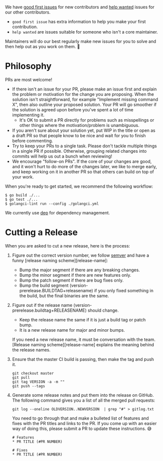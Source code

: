 We have [good first issues][good-first-issue] for new contributors and [help wanted][help-wanted] issues for our other contributors.

- `good first issue` has extra information to help you make your first contribution.
- `help wanted` are issues suitable for someone who isn't a core maintainer.

Maintainers will do our best regularly make new issues for you to solve and then help out as you work on them. 💖

# Philosophy

PRs are most welcome!

- If there isn't an issue for your PR, please make an issue first and explain the problem or motivation for
  the change you are proposing. When the solution isn't straightforward, for example "Implement missing command X",
  then also outline your proposed solution. Your PR will go smoother if the solution is agreed upon before you've
  spent a lot of time implementing it.
  - It's OK to submit a PR directly for problems such as misspellings or other things where the motivation/problem is
    unambiguous.
- If you aren't sure about your solution yet, put WIP in the title or open as a draft PR so that people know to be nice and
  wait for you to finish before commenting.
- Try to keep your PRs to a single task. Please don't tackle multiple things in a single PR if possible. Otherwise, grouping related changes into commits will help us out a bunch when reviewing!
- We encourage "follow-on PRs". If the core of your changes are good, and it won't hurt to do more of
  the changes later, we like to merge early, and keep working on it in another PR so that others can build
  on top of your work.

When you're ready to get started, we recommend the following workflow:

```
$ go build ./...
$ go test ./...
$ golangci-lint run --config ./golangci.yml
```

We currently use [dep](https://github.com/golang/dep) for dependency management.

[good-first-issue]: https://github.com/cnabio/cnab-go/issues?q=is%3Aissue+is%3Aopen+label%3A%22good+first+issue%22
[help-wanted]: https://github.com/cnabio/cnab-go/issues?q=is%3Aissue+is%3Aopen+label%3A%22help+wanted%22

# Cutting a Release

When you are asked to cut a new release, here is the process:

1. Figure out the correct version number, we follow [semver](semver.org) and
   have a funny [release naming scheme][release-name]:
   - Bump the major segment if there are any breaking changes.
   - Bump the minor segment if there are new features only.
   - Bump the patch segment if there are bug fixes only.
   - Bump the build segment (version-prerelease.BUILDTAG+releasename) if you only
     fixed something in the build, but the final binaries are the same.
1. Figure out if the release name (version-prerelease.buildtag+RELEASENAME) should
   change.

   - Keep the release name the same if it is just a build tag or patch bump.
   - It is a new release name for major and minor bumps.

   If you need a new release name, it must be conversation with the team.
   [Release naming scheme][release-name] explains the meaning behind the
   release names.

1. Ensure that the master CI build is passing, then make the tag and push it.

   ```
   git checkout master
   git pull
   git tag VERSION -a -m ""
   git push --tags
   ```

1. Generate some release notes and put them into the release on GitHub.
   The following command gives you a list of all the merged pull requests:

   ```
   git log --oneline OLDVERSION..NEWVERSION  | grep "#" > gitlog.txt
   ```

   You need to go through that and make a bulleted list of features
   and fixes with the PR titles and links to the PR. If you come up with an
   easier way of doing this, please submit a PR to update these instructions. 😅

   ```
   # Features
   * PR TITLE (#PR NUMBER)

   # Fixes
   * PR TITLE (#PR NUMBER)
   ```
